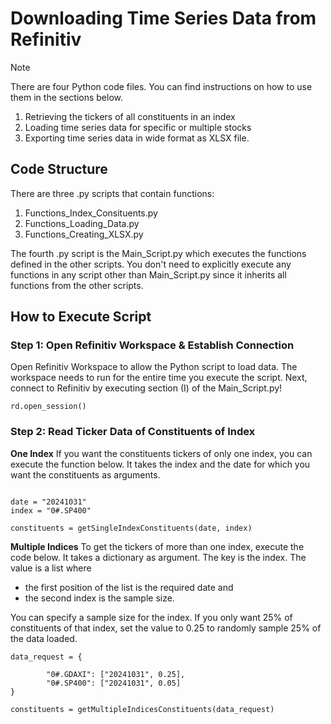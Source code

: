 # Downloading Time Series Data from Refinitiv

> [!NOTE]
> There are four Python code files. You can find instructions on how to use them in the sections below.

1. Retrieving the tickers of all constituents in an index
2. Loading time series data for specific or multiple stocks
3. Exporting time series data in wide format as XLSX file.

## Code Structure

There are three .py scripts that contain functions:

1. Functions_Index_Consituents.py
2. Functions_Loading_Data.py
3. Functions_Creating_XLSX.py

The fourth .py script is the Main_Script.py which executes the functions defined in the other scripts. 
You don't need to explicitly execute any functions in any script other than Main_Script.py since it inherits all functions from the other scripts. 

## How to Execute Script

### Step 1: Open Refinitiv Workspace & Establish Connection

Open Refinitiv Workspace to allow the Python script to load data. The workspace needs to run for the entire time you execute the script. 
Next, connect to Refinitiv by executing section (I) of the Main_Script.py!

```
rd.open_session() 
```

### Step 2: Read Ticker Data of Constituents of Index

**One Index**
If you want the constituents tickers of only one index, you can execute the function below. It takes the index and the date for which you want the constituents as arguments. 

```

date = "20241031"
index = "0#.SP400"

constituents = getSingleIndexConstituents(date, index)
```

__Multiple Indices__
To get the tickers of more than one index, execute the code below. It takes a dictionary as argument. The key is the index. The value is a list where 

- the first position of the list is the required date and
- the second index is the sample size.

You can specify a sample size for the index. If you only want 25% of constituents of that index, set the value to 0.25 to randomly sample 25% of the data loaded. 

```
data_request = {
    
        "0#.GDAXI": ["20241031", 0.25],
        "0#.SP400": ["20241031", 0.05]
}

constituents = getMultipleIndicesConstituents(data_request)
```

